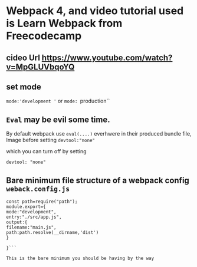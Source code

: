 # Webpack 4, and video tutorial used is **Learn Webpack from Freecodecamp**
## cideo Url https://www.youtube.com/watch?v=MpGLUVbqoYQ 

## set mode
`mode:'development '` or `mode: `production``

## `Eval` may be evil some time.

By default webpack use `eval(....)` everhwere in their produced bundle file,
Image before setting `devtool:"none"`

which you can turn off by setting 

```
devtool: "none"
```

## Bare minimum file structure of a webpack config `weback.config.js`
```
const path=require("path");
module.export={
mode:"development",
entry:"./src/app.js",
output:{
filename:"main.js",
path:path.resolve(__dirname,'dist')
}

}```

This is the bare minimum you should be having by the way


